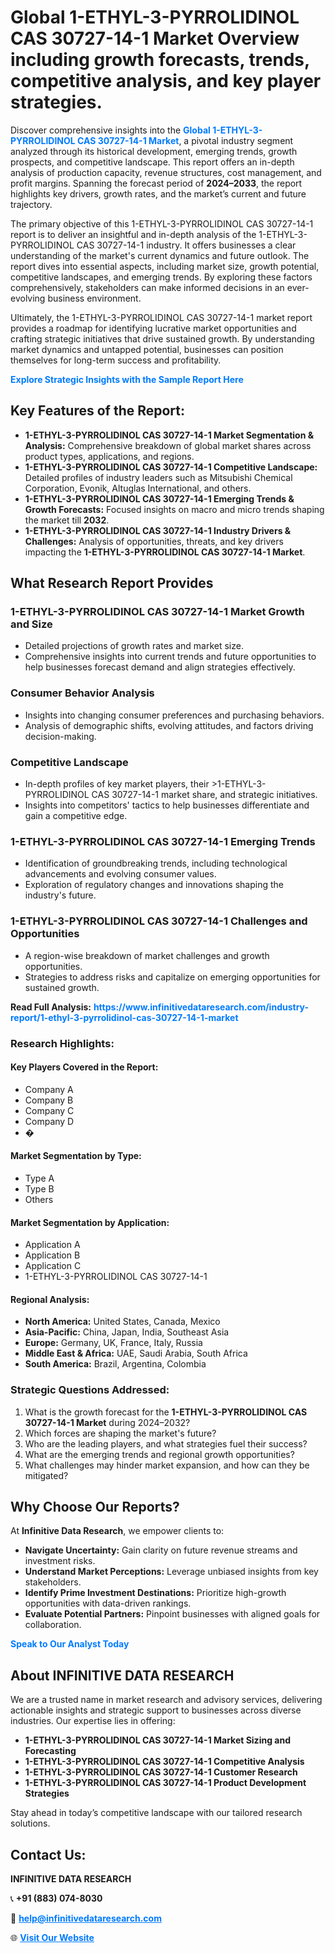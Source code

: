 <h1>Global 1-ETHYL-3-PYRROLIDINOL CAS 30727-14-1 Market Overview including growth forecasts, trends, competitive analysis, and key player strategies.</h1>
<p>
Discover comprehensive insights into the 
<a href="https://www.infinitivedataresearch.com/industry-report/1-ethyl-3-pyrrolidinol-cas-30727-14-1-market" rel="dofollow" style="color: #007BFF; text-decoration: none;"><strong>Global 1-ETHYL-3-PYRROLIDINOL CAS 30727-14-1 Market</strong></a>, a pivotal industry segment analyzed through its historical development, emerging trends, growth prospects, and competitive landscape. This report offers an in-depth analysis of production capacity, revenue structures, cost management, and profit margins. Spanning the forecast period of <strong>2024–2033</strong>, the report highlights key drivers, growth rates, and the market’s current and future trajectory.
</p>
<p>
The primary objective of this 1-ETHYL-3-PYRROLIDINOL CAS 30727-14-1 report is to deliver an insightful and in-depth analysis of the 1-ETHYL-3-PYRROLIDINOL CAS 30727-14-1 industry. It offers businesses a clear understanding of the market's current dynamics and future outlook. The report dives into essential aspects, including market size, growth potential, competitive landscapes, and emerging trends. By exploring these factors comprehensively, stakeholders can make informed decisions in an ever-evolving business environment.
</p>
<p>
Ultimately, the 1-ETHYL-3-PYRROLIDINOL CAS 30727-14-1 market report provides a roadmap for identifying lucrative market opportunities and crafting strategic initiatives that drive sustained growth. By understanding market dynamics and untapped potential, businesses can position themselves for long-term success and profitability.
</p>
<p>
<a href="https://www.infinitivedataresearch.com/request-sample/reportId=110851" style="color: #007BFF; text-decoration: none;"><strong>Explore Strategic Insights with the Sample Report Here</strong></a>
</p>

<h2>Key Features of the Report:</h2>
<ul>
<li><strong>1-ETHYL-3-PYRROLIDINOL CAS 30727-14-1 Market Segmentation & Analysis:</strong> Comprehensive breakdown of global market shares across product types, applications, and regions.</li>
<li><strong>1-ETHYL-3-PYRROLIDINOL CAS 30727-14-1 Competitive Landscape:</strong> Detailed profiles of industry leaders such as Mitsubishi Chemical Corporation, Evonik, Altuglas International, and others.</li>
<li><strong>1-ETHYL-3-PYRROLIDINOL CAS 30727-14-1 Emerging Trends & Growth Forecasts:</strong> Focused insights on macro and micro trends shaping the market till <strong>2032</strong>.</li>
<li><strong>1-ETHYL-3-PYRROLIDINOL CAS 30727-14-1 Industry Drivers & Challenges:</strong> Analysis of opportunities, threats, and key drivers impacting the <strong>1-ETHYL-3-PYRROLIDINOL CAS 30727-14-1 Market</strong>.</li>
</ul>

<h2>What Research Report Provides</h2>
<h3>1-ETHYL-3-PYRROLIDINOL CAS 30727-14-1 Market Growth and Size</h3>
<ul>
<li>Detailed projections of growth rates and market size.</li>
<li>Comprehensive insights into current trends and future opportunities to help businesses forecast demand and align strategies effectively.</li>
</ul>

<h3>Consumer Behavior Analysis</h3>
<ul>
<li>Insights into changing consumer preferences and purchasing behaviors.</li>
<li>Analysis of demographic shifts, evolving attitudes, and factors driving decision-making.</li>
</ul>

<h3>Competitive Landscape</h3>
<ul>
<li>In-depth profiles of key market players, their >1-ETHYL-3-PYRROLIDINOL CAS 30727-14-1 market share, and strategic initiatives.</li>
<li>Insights into competitors' tactics to help businesses differentiate and gain a competitive edge.</li>
</ul>

<h3>1-ETHYL-3-PYRROLIDINOL CAS 30727-14-1 Emerging Trends</h3>
<ul>
<li>Identification of groundbreaking trends, including technological advancements and evolving consumer values.</li>
<li>Exploration of regulatory changes and innovations shaping the industry's future.</li>
</ul>

<h3>1-ETHYL-3-PYRROLIDINOL CAS 30727-14-1 Challenges and Opportunities</h3>
<ul>
<li>A region-wise breakdown of market challenges and growth opportunities.</li>
<li>Strategies to address risks and capitalize on emerging opportunities for sustained growth.</li>
</ul>
<p><strong>Read Full Analysis:</strong> <a href="https://www.infinitivedataresearch.com/industry-report/1-ethyl-3-pyrrolidinol-cas-30727-14-1-market" rel="dofollow" style="color: #007BFF; text-decoration: none;"><strong>https://www.infinitivedataresearch.com/industry-report/1-ethyl-3-pyrrolidinol-cas-30727-14-1-market</strong></a></p>
<h3>Research Highlights:</h3>
<h4>Key Players Covered in the Report:</h4>
<ul><li>Company A</li><li>Company B</li><li>Company C</li><li>Company D</li><li>�</li></ul>
<h4>Market Segmentation by Type:</h4>
<ul><li>Type A</li><li>Type B</li><li>Others</li></ul>
<h4>Market Segmentation by Application:</h4>
<ul><li>Application A</li><li>Application B</li><li>Application C</li><li>1-ETHYL-3-PYRROLIDINOL CAS 30727-14-1</li></ul>

<h4>Regional Analysis:</h4>
<ul>
<li><strong>North America:</strong> United States, Canada, Mexico</li>
<li><strong>Asia-Pacific:</strong> China, Japan, India, Southeast Asia</li>
<li><strong>Europe:</strong> Germany, UK, France, Italy, Russia</li>
<li><strong>Middle East & Africa:</strong> UAE, Saudi Arabia, South Africa</li>
<li><strong>South America:</strong> Brazil, Argentina, Colombia</li>
</ul>

<h3>Strategic Questions Addressed:</h3>
<ol>
<li>What is the growth forecast for the <strong>1-ETHYL-3-PYRROLIDINOL CAS 30727-14-1 Market</strong> during 2024–2032?</li>
<li>Which forces are shaping the market's future?</li>
<li>Who are the leading players, and what strategies fuel their success?</li>
<li>What are the emerging trends and regional growth opportunities?</li>
<li>What challenges may hinder market expansion, and how can they be mitigated?</li>
</ol>

<h2>Why Choose Our Reports?</h2>
<p>At <strong>Infinitive Data Research</strong>, we empower clients to:</p>
<ul>
<li><strong>Navigate Uncertainty:</strong> Gain clarity on future revenue streams and investment risks.</li>
<li><strong>Understand Market Perceptions:</strong> Leverage unbiased insights from key stakeholders.</li>
<li><strong>Identify Prime Investment Destinations:</strong> Prioritize high-growth opportunities with data-driven rankings.</li>
<li><strong>Evaluate Potential Partners:</strong> Pinpoint businesses with aligned goals for collaboration.</li>
</ul>
<p><a href="https://www.infinitivedataresearch.com/industry-report/1-ethyl-3-pyrrolidinol-cas-30727-14-1-market" rel="dofollow" style="color: #007BFF; text-decoration: none;"><strong>Speak to Our Analyst Today</strong></a></p>

<h2>About INFINITIVE DATA RESEARCH</h2>
<p>We are a trusted name in market research and advisory services, delivering actionable insights and strategic support to businesses across diverse industries. Our expertise lies in offering:</p>
<ul>
<li><strong>1-ETHYL-3-PYRROLIDINOL CAS 30727-14-1 Market Sizing and Forecasting</strong></li>
<li><strong>1-ETHYL-3-PYRROLIDINOL CAS 30727-14-1 Competitive Analysis</strong></li>
<li><strong>1-ETHYL-3-PYRROLIDINOL CAS 30727-14-1 Customer Research</strong></li>
<li><strong>1-ETHYL-3-PYRROLIDINOL CAS 30727-14-1 Product Development Strategies</strong></li>
</ul>
<p>Stay ahead in today’s competitive landscape with our tailored research solutions.</p>

<h2>Contact Us:</h2>
<p><strong>INFINITIVE DATA RESEARCH</strong></p>
<p>📞 <strong>+91 (883) 074-8030</strong></p>
<p>📧 <strong><a href="mailto:help@infinitivedataresearch.com" style="color: #007BFF;">help@infinitivedataresearch.com</a></strong></p>
<p>🌐 <strong><a href="https://www.infinitivedataresearch.com" rel="dofollow" style="color: #007BFF;">Visit Our Website</a></strong></p>